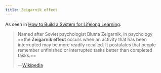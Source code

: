 ```yaml
---
title: Zeigarnik effect
---
```


As seen in [How to Build a System for Lifelong Learning](https://www.jasongilbertson.com/a-system-for-lifelong-learning-with-zettelkasten-and-spaced-repetition/#getting-started-kit).

> Named after Soviet psychologist Bluma Zeigarnik, in psychology ==the **Zeigarnik effect** occurs when an activity that has been interrupted may be more readily recalled. It postulates that people remember unfinished or interrupted tasks better than completed tasks.== 
> 
> —[Wikipedia](https://en.wikipedia.org/wiki/Zeigarnik%20effect)
